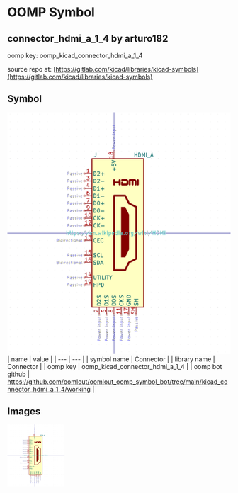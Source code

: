 # OOMP Symbol  
## connector_hdmi_a_1_4  by arturo182  
  
oomp key: oomp_kicad_connector_hdmi_a_1_4  
  
source repo at: [https://gitlab.com/kicad/libraries/kicad-symbols](https://gitlab.com/kicad/libraries/kicad-symbols)  
## Symbol  
  
[![working.png](working_600.png)](working.png)  
| name | value | 
| --- | --- | 
| symbol name | Connector | 
| library name | Connector | 
| oomp key | oomp_kicad_connector_hdmi_a_1_4 | 
| oomp bot github | https://github.com/oomlout/oomlout_oomp_symbol_bot/tree/main/kicad_connector_hdmi_a_1_4/working | 
## Images  
  
[![working.png](working_140.png)](working.png)  
